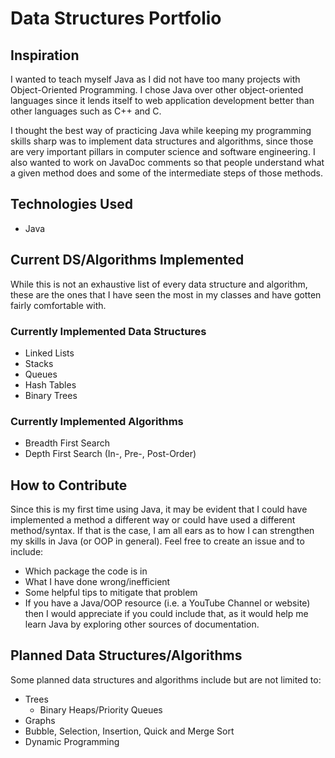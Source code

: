 # Data Structures Portfolio

## Inspiration
I wanted to teach myself Java as I did not have too many projects with Object-Oriented Programming. I chose Java over
other object-oriented languages since it lends itself to web application development better than other languages
such as C++ and C. 

I thought the best way of practicing Java while keeping my programming skills sharp was to implement data structures
and algorithms, since those are very important pillars in computer science and software engineering. I also wanted
to work on JavaDoc comments so that people understand what a given method does and some of the intermediate steps
of those methods. 

## Technologies Used
- Java

## Current DS/Algorithms Implemented
While this is not an exhaustive list of every data structure and algorithm, these are the ones that I have seen the most
in my classes and have gotten fairly comfortable with. 

### Currently Implemented Data Structures
- Linked Lists
- Stacks
- Queues
- Hash Tables
- Binary Trees

### Currently Implemented Algorithms
- Breadth First Search
- Depth First Search (In-, Pre-, Post-Order)

## How to Contribute
Since this is my first time using Java, it may be evident that I could have implemented a method a different way or
could have used a different method/syntax. If that is the case, I am all ears as to how I can strengthen my skills in
Java (or OOP in general). Feel free to create an issue and to include:
- Which package the code is in
- What I have done wrong/inefficient
- Some helpful tips to mitigate that problem
- If you have a Java/OOP resource (i.e. a YouTube Channel or website) then I would appreciate if you could include that, 
as it would help me learn Java by exploring other sources of documentation.

## Planned Data Structures/Algorithms
Some planned data structures and algorithms include but are not limited to:
- Trees
  - Binary Heaps/Priority Queues
- Graphs
- Bubble, Selection, Insertion, Quick and Merge Sort
- Dynamic Programming

